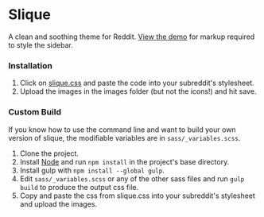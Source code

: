 # Slique #
A clean and soothing theme for Reddit. [View the demo](http://reddit.com/r/slique) for
markup required to style the sidebar.


### Installation ###
1. Click on [slique.css](https://raw.githubusercontent.com/leb2/slique/master/slique.css) and paste the code into your subreddit's stylesheet.
2. Upload the images in the images folder (but not the icons!) and hit save.


### Custom Build ###
If you know how to use the command line and want to build your own version of slique, the modifiable variables are in `sass/_variables.scss`.

1. Clone the project.
2. Install [Node](https://nodejs.org/en/) and run `npm install` in the project's base directory.
3. Install gulp with `npm install --global gulp`.
4. Edit `sass/_variables.scss` or any of the other sass files and run `gulp build` to produce the output css file.
5. Copy and paste the css from slique.css into your subreddit's stylesheet and upload the images.
